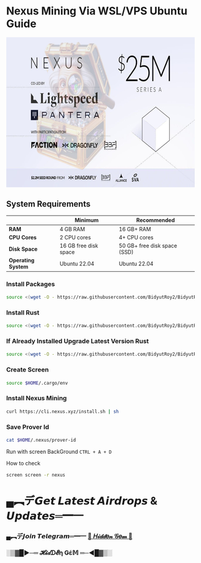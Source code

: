 # Nexus Mining Via WSL/VPS Ubuntu Guide

<p align="center">
<img src='photo_2024-10-10_13-45-54.jpg' style="width:800px;height:400px;">
</p>

## System Requirements
|                |       Minimum            |       Recommended            |
|----------------|--------------------------|------------------------------|
| **RAM**        | 4 GB RAM                 | 16 GB+ RAM                   |
| **CPU Cores**  | 2 CPU cores              | 4+ CPU cores                 |
| **Disk Space** | 16 GB free disk space    | 50 GB+ free disk space (SSD) |
| **Operating System** | Ubuntu 22.04       | Ubuntu 22.04                 |


### Install Packages
```bash
source <(wget -O - https://raw.githubusercontent.com/BidyutRoy2/BidyutRoy2/refs/heads/main/installation/Package.sh)
```

### Install Rust
```bash
source <(wget -O - https://raw.githubusercontent.com/BidyutRoy2/BidyutRoy2/refs/heads/main/installation/rust.sh)
```

### If Already Installed Upgrade Latest Version Rust
```bash
source <(wget -O - https://raw.githubusercontent.com/BidyutRoy2/BidyutRoy2/refs/heads/main/installation/upgrade-rust.sh)
```

### Create Screen
```bash
source $HOME/.cargo/env
```

### Install Nexus Mining
```bash
curl https://cli.nexus.xyz/install.sh | sh
```

### Save Prover Id
```bash
cat $HOME/.nexus/prover-id
```

Run with screen BackGround `CTRL + A + D`

How to check 

```bash
screen screen -r nexus
```


# ▄︻デ𝙂𝙚𝙩 𝙇𝙖𝙩𝙚𝙨𝙩 𝘼𝙞𝙧𝙙𝙧𝙤𝙥𝙨 & 𝙐𝙥𝙙𝙖𝙩𝙚𝙨═━一

### ▄︻デ𝙅𝙤𝙞𝙣 𝙏𝙚𝙡𝙚𝙜𝙧𝙖𝙢═━一 [🎀  𝐻𝒾𝒹𝒹𝑒𝓃 𝒢𝑒𝓂  🎀](https://t.me/hiddengemnews) 

### ░▒▓█►─═  𝓗𝓲𝒹ᗪ𝓔η Ǥέ𝕄 ═─◄█▓▒░

